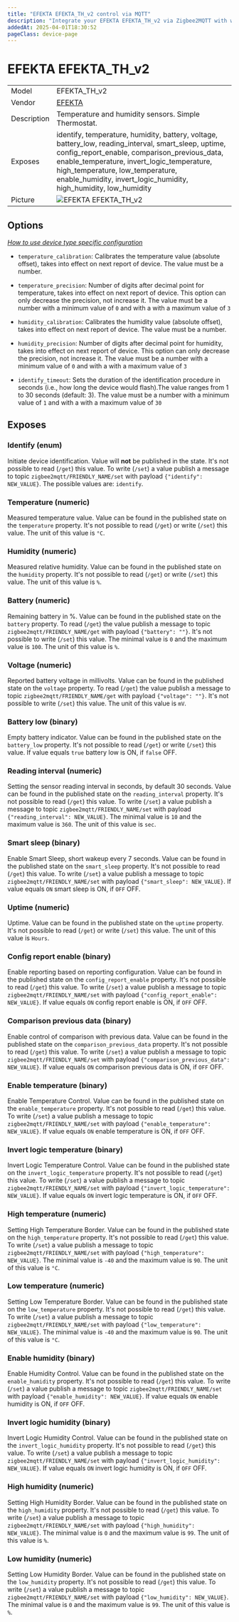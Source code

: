 ```yaml
---
title: "EFEKTA EFEKTA_TH_v2 control via MQTT"
description: "Integrate your EFEKTA EFEKTA_TH_v2 via Zigbee2MQTT with whatever smart home infrastructure you are using without the vendor's bridge or gateway."
addedAt: 2025-04-01T18:30:52
pageClass: device-page
---
```


<!-- !!!! -->
<!-- ATTENTION: This file is auto-generated through docgen! -->
<!-- You can only edit the "Notes"-Section between the two comment lines "Notes BEGIN" and "Notes END". -->
<!-- Do not use h1 or h2 heading within "## Notes"-Section. -->
<!-- !!!! -->

# EFEKTA EFEKTA_TH_v2

|     |     |
|-----|-----|
| Model | EFEKTA_TH_v2  |
| Vendor  | [EFEKTA](/supported-devices/#v=EFEKTA)  |
| Description | Temperature and humidity sensors. Simple Thermostat. |
| Exposes | identify, temperature, humidity, battery, voltage, battery_low, reading_interval, smart_sleep, uptime, config_report_enable, comparison_previous_data, enable_temperature, invert_logic_temperature, high_temperature, low_temperature, enable_humidity, invert_logic_humidity, high_humidity, low_humidity |
| Picture | ![EFEKTA EFEKTA_TH_v2](https://www.zigbee2mqtt.io/images/devices/EFEKTA_TH_v2.png) |


<!-- Notes BEGIN: You can edit here. Add "## Notes" headline if not already present. -->


<!-- Notes END: Do not edit below this line -->



## Options
*[How to use device type specific configuration](../guide/configuration/devices-groups.md#specific-device-options)*

* `temperature_calibration`: Calibrates the temperature value (absolute offset), takes into effect on next report of device. The value must be a number.

* `temperature_precision`: Number of digits after decimal point for temperature, takes into effect on next report of device. This option can only decrease the precision, not increase it. The value must be a number with a minimum value of `0` and with a with a maximum value of `3`

* `humidity_calibration`: Calibrates the humidity value (absolute offset), takes into effect on next report of device. The value must be a number.

* `humidity_precision`: Number of digits after decimal point for humidity, takes into effect on next report of device. This option can only decrease the precision, not increase it. The value must be a number with a minimum value of `0` and with a with a maximum value of `3`

* `identify_timeout`: Sets the duration of the identification procedure in seconds (i.e., how long the device would flash).The value ranges from 1 to 30 seconds (default: 3). The value must be a number with a minimum value of `1` and with a with a maximum value of `30`


## Exposes

### Identify (enum)
Initiate device identification.
Value will **not** be published in the state.
It's not possible to read (`/get`) this value.
To write (`/set`) a value publish a message to topic `zigbee2mqtt/FRIENDLY_NAME/set` with payload `{"identify": NEW_VALUE}`.
The possible values are: `identify`.

### Temperature (numeric)
Measured temperature value.
Value can be found in the published state on the `temperature` property.
It's not possible to read (`/get`) or write (`/set`) this value.
The unit of this value is `°C`.

### Humidity (numeric)
Measured relative humidity.
Value can be found in the published state on the `humidity` property.
It's not possible to read (`/get`) or write (`/set`) this value.
The unit of this value is `%`.

### Battery (numeric)
Remaining battery in %.
Value can be found in the published state on the `battery` property.
To read (`/get`) the value publish a message to topic `zigbee2mqtt/FRIENDLY_NAME/get` with payload `{"battery": ""}`.
It's not possible to write (`/set`) this value.
The minimal value is `0` and the maximum value is `100`.
The unit of this value is `%`.

### Voltage (numeric)
Reported battery voltage in millivolts.
Value can be found in the published state on the `voltage` property.
To read (`/get`) the value publish a message to topic `zigbee2mqtt/FRIENDLY_NAME/get` with payload `{"voltage": ""}`.
It's not possible to write (`/set`) this value.
The unit of this value is `mV`.

### Battery low (binary)
Empty battery indicator.
Value can be found in the published state on the `battery_low` property.
It's not possible to read (`/get`) or write (`/set`) this value.
If value equals `true` battery low is ON, if `false` OFF.

### Reading interval (numeric)
Setting the sensor reading interval in seconds, by default 30 seconds.
Value can be found in the published state on the `reading_interval` property.
It's not possible to read (`/get`) this value.
To write (`/set`) a value publish a message to topic `zigbee2mqtt/FRIENDLY_NAME/set` with payload `{"reading_interval": NEW_VALUE}`.
The minimal value is `10` and the maximum value is `360`.
The unit of this value is `sec`.

### Smart sleep (binary)
Enable Smart Sleep, short wakeup every 7 seconds.
Value can be found in the published state on the `smart_sleep` property.
It's not possible to read (`/get`) this value.
To write (`/set`) a value publish a message to topic `zigbee2mqtt/FRIENDLY_NAME/set` with payload `{"smart_sleep": NEW_VALUE}`.
If value equals `ON` smart sleep is ON, if `OFF` OFF.

### Uptime (numeric)
Uptime.
Value can be found in the published state on the `uptime` property.
It's not possible to read (`/get`) or write (`/set`) this value.
The unit of this value is `Hours`.

### Config report enable (binary)
Enable reporting based on reporting configuration.
Value can be found in the published state on the `config_report_enable` property.
It's not possible to read (`/get`) this value.
To write (`/set`) a value publish a message to topic `zigbee2mqtt/FRIENDLY_NAME/set` with payload `{"config_report_enable": NEW_VALUE}`.
If value equals `ON` config report enable is ON, if `OFF` OFF.

### Comparison previous data (binary)
Enable сontrol of comparison with previous data.
Value can be found in the published state on the `comparison_previous_data` property.
It's not possible to read (`/get`) this value.
To write (`/set`) a value publish a message to topic `zigbee2mqtt/FRIENDLY_NAME/set` with payload `{"comparison_previous_data": NEW_VALUE}`.
If value equals `ON` comparison previous data is ON, if `OFF` OFF.

### Enable temperature (binary)
Enable Temperature Control.
Value can be found in the published state on the `enable_temperature` property.
It's not possible to read (`/get`) this value.
To write (`/set`) a value publish a message to topic `zigbee2mqtt/FRIENDLY_NAME/set` with payload `{"enable_temperature": NEW_VALUE}`.
If value equals `ON` enable temperature is ON, if `OFF` OFF.

### Invert logic temperature (binary)
Invert Logic Temperature Control.
Value can be found in the published state on the `invert_logic_temperature` property.
It's not possible to read (`/get`) this value.
To write (`/set`) a value publish a message to topic `zigbee2mqtt/FRIENDLY_NAME/set` with payload `{"invert_logic_temperature": NEW_VALUE}`.
If value equals `ON` invert logic temperature is ON, if `OFF` OFF.

### High temperature (numeric)
Setting High Temperature Border.
Value can be found in the published state on the `high_temperature` property.
It's not possible to read (`/get`) this value.
To write (`/set`) a value publish a message to topic `zigbee2mqtt/FRIENDLY_NAME/set` with payload `{"high_temperature": NEW_VALUE}`.
The minimal value is `-40` and the maximum value is `90`.
The unit of this value is `°C`.

### Low temperature (numeric)
Setting Low Temperature Border.
Value can be found in the published state on the `low_temperature` property.
It's not possible to read (`/get`) this value.
To write (`/set`) a value publish a message to topic `zigbee2mqtt/FRIENDLY_NAME/set` with payload `{"low_temperature": NEW_VALUE}`.
The minimal value is `-40` and the maximum value is `90`.
The unit of this value is `°C`.

### Enable humidity (binary)
Enable Humidity Control.
Value can be found in the published state on the `enable_humidity` property.
It's not possible to read (`/get`) this value.
To write (`/set`) a value publish a message to topic `zigbee2mqtt/FRIENDLY_NAME/set` with payload `{"enable_humidity": NEW_VALUE}`.
If value equals `ON` enable humidity is ON, if `OFF` OFF.

### Invert logic humidity (binary)
Invert Logic Humidity Control.
Value can be found in the published state on the `invert_logic_humidity` property.
It's not possible to read (`/get`) this value.
To write (`/set`) a value publish a message to topic `zigbee2mqtt/FRIENDLY_NAME/set` with payload `{"invert_logic_humidity": NEW_VALUE}`.
If value equals `ON` invert logic humidity is ON, if `OFF` OFF.

### High humidity (numeric)
Setting High Humidity Border.
Value can be found in the published state on the `high_humidity` property.
It's not possible to read (`/get`) this value.
To write (`/set`) a value publish a message to topic `zigbee2mqtt/FRIENDLY_NAME/set` with payload `{"high_humidity": NEW_VALUE}`.
The minimal value is `0` and the maximum value is `99`.
The unit of this value is `%`.

### Low humidity (numeric)
Setting Low Humidity Border.
Value can be found in the published state on the `low_humidity` property.
It's not possible to read (`/get`) this value.
To write (`/set`) a value publish a message to topic `zigbee2mqtt/FRIENDLY_NAME/set` with payload `{"low_humidity": NEW_VALUE}`.
The minimal value is `0` and the maximum value is `99`.
The unit of this value is `%`.

